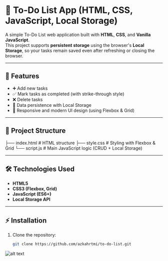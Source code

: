 # 📝 To-Do List App (HTML, CSS, JavaScript, Local Storage)

A simple To-Do List web application built with **HTML**, **CSS**, and **Vanilla JavaScript**.  
This project supports **persistent storage** using the browser's **Local Storage**, so your tasks remain saved even after refreshing or closing the browser.

---

## 🚀 Features

- ➕ Add new tasks
- ✅ Mark tasks as completed (with strike-through style)
- ❌ Delete tasks
- 💾 Data persistence with Local Storage
- 🎨 Responsive and modern UI design (using Flexbox & Grid)

---

## 📂 Project Structure

├── index.html # HTML structure
├── style.css # Styling with Flexbox & Grid
└── script.js # Main JavaScript logic (CRUD + Local Storage)

---

## 🛠️ Technologies Used

- **HTML5**
- **CSS3 (Flexbox, Grid)**
- **JavaScript (ES6+)**
- **Local Storage API**

---

## ⚡ Installation

1. Clone the repository:
   ```bash
   git clone https://github.com/azkahrtmi/to-do-list.git
   ```

![alt text](image.png)
